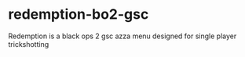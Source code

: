 # redemption-bo2-gsc
Redemption is a black ops 2 gsc azza menu designed for single player trickshotting
